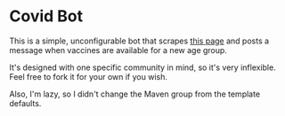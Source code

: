 # Covid Bot

This is a simple, unconfigurable bot that scrapes [this page](https://vaccine.hse.ie/) and posts a message when 
vaccines are available for a new age group.

It's designed with one specific community in mind, so it's very inflexible. Feel free to fork it for your own if you
wish.

Also, I'm lazy, so I didn't change the Maven group from the template defaults.
